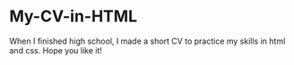# My-CV-in-HTML
When I finished high school, I made a short CV to practice my skills in html and css. Hope you like it!
